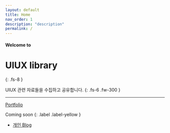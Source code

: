 ```yaml
---
layout: default
title: Home
nav_order: 1
description: "description"
permalink: /
---
```


#### Welcome to
# UIUX library
{: .fs-8 }

UIUX 관련 자료들을 수집하고 공유합니다.
{: .fs-6 .fw-300 }

---

[Portfolio](#)

Coming soon
{: .label .label-yellow }

- [개인 Blog](https://lifewebstudy.com/)





